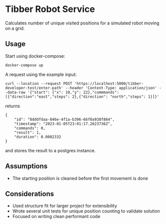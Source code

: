 # Tibber Robot Service

Calculates number of unique visited positions for a simulated robot moving on a grid.

## Usage
Start using docker-compose:
```
docker-compose up
```
A request using the example input:
```
curl --location --request POST 'https://localhost:5000/tibber-developer-test/enter-path' --header 'Content-Type: application/json' --data-raw '{"start": {"x": 10,"y": 22},"commmands": [{"direction":"east","steps": 2},{"direction": "north","steps": 1}]}'
```
returns
```
{
    "id": "8dddfdaa-846e-4f1a-b396-66f0a938f864",
    "timestamp": "2023-01-05T23:01:17.2623736Z",
    "commands": 0,
    "result": 1,
    "duration": 0.0002332
}
```
and stores the result to a postgres instance.

## Assumptions
* The starting position is cleaned before the first movement is done

## Considerations
* Used structure fit for larger project for extensibility
* Wrote several unit tests for unique position counting to validate solution
* Focused on writing clean performant code